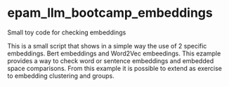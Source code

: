 # epam_llm_bootcamp_embeddings
Small toy code for checking embeddings

This is a small script that shows in a simple way the use of 2 specific embeddings. 
Bert embeddings and Word2Vec embeedings.
This ezample provides a way to check word or sentence embeddings and embedded space comparisons.
From this example it is possible to extend as exercise to embedding clustering and groups.
